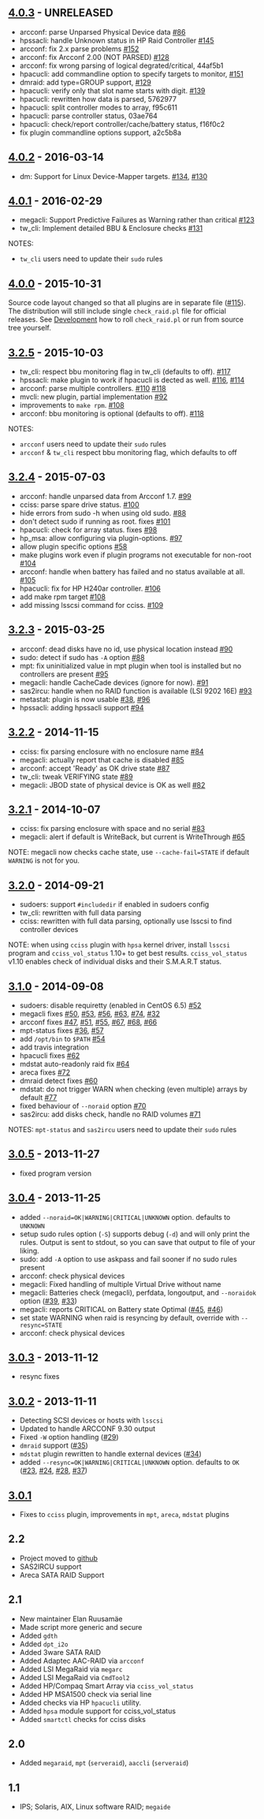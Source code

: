 ## [4.0.3] - UNRELEASED

- arcconf: parse Unparsed Physical Device data [#86]
- hpssacli: handle Unknown status in HP Raid Controller [#145]
- arcconf: fix 2.x parse problems [#152]
- arcconf: fix Arcconf 2.00 (NOT PARSED) [#128]
- arcconf: fix wrong parsing of logical degrated/critical, 44af5b1
- hpacucli: add commandline option to specify targets to monitor, [#151]
- dmraid: add type=GROUP support, [#129]
- hpacucli: verify only that slot name starts with digit. [#139]
- hpacucli: rewritten how data is parsed, 5762977
- hpacucli: split controller modes to array, f95c611
- hpacucli: parse controller status, 03ae764
- hpacucli: check/report controller/cache/battery status, f16f0c2
- fix plugin commandline options support, a2c5b8a

## [4.0.2] - 2016-03-14

- dm: Support for Linux Device-Mapper targets. [#134], [#130]

## [4.0.1] - 2016-02-29

- megacli: Support Predictive Failures as Warning rather than critical [#123]
- tw_cli: Implement detailed BBU & Enclosure checks [#131]

NOTES:
- `tw_cli` users need to update their `sudo` rules

## [4.0.0] - 2015-10-31

Source code layout changed so that all plugins are in separate file ([#115]). The
distribution will still include single `check_raid.pl` file for official
releases. See [Development](README.md#development) how to roll `check_raid.pl`
or run from source tree yourself.

## [3.2.5] - 2015-10-03

- tw_cli: respect bbu monitoring flag in tw_cli (defaults to off). [#117]
- hpssacli: make plugin to work if hpacucli is dected as well. [#116], [#114]
- arcconf: parse multiple controllers. [#110] [#118]
- mvcli: new plugin, partial implementation [#92]
- improvements to `make rpm`. [#108]
- arcconf: bbu monitoring is optional (defaults to off). [#118]

NOTES:
- `arcconf` users need to update their `sudo` rules
- `arcconf` & `tw_cli` respect bbu monitoring flag, which defaults to off

## [3.2.4] - 2015-07-03

- arcconf: handle unparsed data from Arcconf 1.7. [#99]
- cciss: parse spare drive status. [#100]
- hide errors from sudo -h when using old sudo. [#88]
- don't detect sudo if running as root. fixes [#101]
- hpacucli: check for array status. fixes [#98]
- hp_msa: allow configuring via plugin-options. [#97]
- allow plugin specific options [#58]
- make plugins work even if plugin programs not executable for non-root [#104]
- arcconf: handle when battery has failed and no status available at all. [#105]
- hpacucli: fix for HP H240ar controller. [#106]
- add make rpm target [#108]
- add missing lsscsi command for cciss. [#109]

## [3.2.3] - 2015-03-25

- arcconf: dead disks have no id, use physical location instead [#90]
- sudo: detect if sudo has `-A` option [#88]
- mpt: fix uninitialized value in mpt plugin when tool is installed but no controllers are present [#95]
- megacli: handle CacheCade devices (ignore for now). [#91]
- sas2ircu: handle when no RAID function is available (LSI 9202 16E) [#93]
- metastat: plugin is now usable [#38], [#96]
- hpssacli: adding hpssacli support [#94]

## [3.2.2] - 2014-11-15

- cciss: fix parsing enclosure with no enclosure name [#84]
- megacli: actually report that cache is disabled [#85]
- arcconf: accept 'Ready' as OK drive state [#87]
- tw_cli: tweak VERIFYING state [#89]
- megacli: JBOD state of physical device is OK as well [#82]

## [3.2.1] - 2014-10-07

- cciss: fix parsing enclosure with space and no serial [#83]
- megacli: alert if default is WriteBack, but current is WriteThrough [#65]

NOTE: megacli now checks cache state, use `--cache-fail=STATE` if default `WARNING` is not for you.

## [3.2.0] - 2014-09-21
- sudoers: support `#includedir` if enabled in sudoers config
- tw_cli: rewritten with full data parsing
- cciss: rewritten with full data parsing, optionally use lsscsi to find controller devices

NOTE: when using `cciss` plugin with `hpsa` kernel driver, install `lsscsi` program and `cciss_vol_status` 1.10+ to get best results. `cciss_vol_status` v1.10 enables check of individual disks and their S.M.A.R.T status.

## [3.1.0] - 2014-09-08
- sudoers: disable requiretty (enabled in CentOS 6.5) [#52]
- megacli fixes [#50], [#53], [#56], [#63], [#74], [#32]
- arcconf fixes [#47], [#51], [#55], [#67], [#68], [#66]
- mpt-status fixes [#36], [#57]
- add `/opt/bin` to `$PATH` [#54]
- add travis integration
- hpacucli fixes [#62]
- mdstat auto-readonly raid fix [#64]
- areca fixes [#72]
- dmraid detect fixes [#60]
- mdstat: do not trigger WARN when checking (even multiple) arrays by default [#77]
- fixed behaviour of `--noraid` option [#70]
- sas2ircu: add disks check, handle no RAID volumes [#71]

NOTES:
`mpt-status` and `sas2ircu` users need to update their `sudo` rules

## [3.0.5] - 2013-11-27

- fixed program version

## [3.0.4] - 2013-11-25
- added `--noraid=OK|WARNING|CRITICAL|UNKNOWN` option. defaults to `UNKNOWN`
- setup sudo rules option (`-S`) supports debug (`-d`) and will only print the
  rules. Output is sent to stdout, so you can save that output to file of
  your liking.
- sudo: add `-A` option to use askpass and fail sooner if no sudo rules present
- arcconf: check physical devices
- megacli: Fixed handling of multiple Virtual Drive without name
- megacli: Batteries check (megacli), perfdata, longoutput, and `--noraidok` option ([#39], [#33])
- megacli: reports CRITICAL on Battery state Optimal ([#45], [#46])
- set state WARNING when raid is resyncing by default, override with `--resync=STATE`
- arcconf: check physical devices

## [3.0.3] - 2013-11-12
- resync fixes

## [3.0.2] - 2013-11-11
- Detecting SCSI devices or hosts with `lsscsi`
- Updated to handle ARCCONF 9.30 output
- Fixed `-W` option handling ([#29])
- `dmraid` support ([#35])
- `mdstat` plugin rewritten to handle external devices ([#34])
- added `--resync=OK|WARNING|CRITICAL|UNKNOWN` option. defaults to `OK` ([#23], [#24], [#28], [#37])

## [3.0.1]
- Fixes to `cciss` plugin, improvements in `mpt`, `areca`, `mdstat` plugins

## 2.2
- Project moved to [github](https://github.com/glensc/nagios-plugin-check_raid)
- SAS2IRCU support
- Areca SATA RAID Support

## 2.1
- New maintainer Elan Ruusamäe
- Made script more generic and secure
- Added `gdth`
- Added `dpt_i2o`
- Added 3ware SATA RAID
- Added Adaptec AAC-RAID via `arcconf`
- Added LSI MegaRaid via `megarc`
- Added LSI MegaRaid via `CmdTool2`
- Added HP/Compaq Smart Array via `cciss_vol_status`
- Added HP MSA1500 check via serial line
- Added checks via HP `hpacucli` utility.
- Added `hpsa` module support for cciss_vol_status
- Added `smartctl` checks for cciss disks

## 2.0
- Added `megaraid`, `mpt` (`serveraid`), `aaccli` (`serveraid`)

## 1.1
- IPS; Solaris, AIX, Linux software RAID; `megaide`

[#23]: https://github.com/glensc/nagios-plugin-check_raid/pull/23
[#24]: https://github.com/glensc/nagios-plugin-check_raid/issues/24
[#28]: https://github.com/glensc/nagios-plugin-check_raid/pull/28
[#29]: https://github.com/glensc/nagios-plugin-check_raid/pull/29
[#33]: https://github.com/glensc/nagios-plugin-check_raid/issues/33
[#34]: https://github.com/glensc/nagios-plugin-check_raid/issues/34
[#35]: https://github.com/glensc/nagios-plugin-check_raid/pull/35
[#36]: https://github.com/glensc/nagios-plugin-check_raid/issues/36
[#37]: https://github.com/glensc/nagios-plugin-check_raid/pull/37
[#39]: https://github.com/glensc/nagios-plugin-check_raid/pull/39
[#45]: https://github.com/glensc/nagios-plugin-check_raid/issues/45
[#46]: https://github.com/glensc/nagios-plugin-check_raid/pull/46
[#47]: https://github.com/glensc/nagios-plugin-check_raid/issues/47
[#50]: https://github.com/glensc/nagios-plugin-check_raid/issues/50
[#51]: https://github.com/glensc/nagios-plugin-check_raid/issues/51
[#52]: https://github.com/glensc/nagios-plugin-check_raid/issues/52
[#53]: https://github.com/glensc/nagios-plugin-check_raid/issues/53
[#54]: https://github.com/glensc/nagios-plugin-check_raid/issues/54
[#55]: https://github.com/glensc/nagios-plugin-check_raid/issues/55
[#56]: https://github.com/glensc/nagios-plugin-check_raid/issues/56
[#57]: https://github.com/glensc/nagios-plugin-check_raid/pull/57
[#62]: https://github.com/glensc/nagios-plugin-check_raid/pull/62
[#63]: https://github.com/glensc/nagios-plugin-check_raid/issues/63
[#64]: https://github.com/glensc/nagios-plugin-check_raid/issues/64
[#67]: https://github.com/glensc/nagios-plugin-check_raid/issues/67
[#68]: https://github.com/glensc/nagios-plugin-check_raid/pull/68
[#74]: https://github.com/glensc/nagios-plugin-check_raid/pull/74
[#72]: https://github.com/glensc/nagios-plugin-check_raid/pull/72
[#60]: https://github.com/glensc/nagios-plugin-check_raid/pull/60
[#77]: https://github.com/glensc/nagios-plugin-check_raid/pull/77
[#66]: https://github.com/glensc/nagios-plugin-check_raid/pull/66
[#70]: https://github.com/glensc/nagios-plugin-check_raid/pull/70
[#71]: https://github.com/glensc/nagios-plugin-check_raid/pull/71
[#32]: https://github.com/glensc/nagios-plugin-check_raid/issues/32
[#83]: https://github.com/glensc/nagios-plugin-check_raid/issues/83
[#65]: https://github.com/glensc/nagios-plugin-check_raid/issues/65
[#84]: https://github.com/glensc/nagios-plugin-check_raid/issues/84
[#85]: https://github.com/glensc/nagios-plugin-check_raid/issues/85
[#87]: https://github.com/glensc/nagios-plugin-check_raid/issues/87
[#89]: https://github.com/glensc/nagios-plugin-check_raid/pull/89
[#82]: https://github.com/glensc/nagios-plugin-check_raid/pull/82
[#90]: https://github.com/glensc/nagios-plugin-check_raid/issues/90
[#88]: https://github.com/glensc/nagios-plugin-check_raid/issues/88
[#95]: https://github.com/glensc/nagios-plugin-check_raid/issues/95
[#91]: https://github.com/glensc/nagios-plugin-check_raid/issues/91
[#93]: https://github.com/glensc/nagios-plugin-check_raid/pull/93
[#38]: https://github.com/glensc/nagios-plugin-check_raid/issues/38
[#96]: https://github.com/glensc/nagios-plugin-check_raid/pull/96
[#94]: https://github.com/glensc/nagios-plugin-check_raid/pull/94
[#99]: https://github.com/glensc/nagios-plugin-check_raid/issues/99
[#100]: https://github.com/glensc/nagios-plugin-check_raid/issues/100
[#101]: https://github.com/glensc/nagios-plugin-check_raid/issues/101
[#98]: https://github.com/glensc/nagios-plugin-check_raid/issues/98
[#97]: https://github.com/glensc/nagios-plugin-check_raid/issues/97
[#58]: https://github.com/glensc/nagios-plugin-check_raid/issues/58
[#104]: https://github.com/glensc/nagios-plugin-check_raid/issues/104
[#105]: https://github.com/glensc/nagios-plugin-check_raid/issues/105
[#106]: https://github.com/glensc/nagios-plugin-check_raid/issues/106
[#108]: https://github.com/glensc/nagios-plugin-check_raid/pull/108
[#109]: https://github.com/glensc/nagios-plugin-check_raid/issues/109
[#117]: https://github.com/glensc/nagios-plugin-check_raid/issues/117
[#116]: https://github.com/glensc/nagios-plugin-check_raid/issues/116
[#114]: https://github.com/glensc/nagios-plugin-check_raid/issues/114
[#92]: https://github.com/glensc/nagios-plugin-check_raid/issues/92
[#110]: https://github.com/glensc/nagios-plugin-check_raid/issues/110
[#118]: https://github.com/glensc/nagios-plugin-check_raid/pull/118
[#115]: https://github.com/glensc/nagios-plugin-check_raid/issues/115
[#123]: https://github.com/glensc/nagios-plugin-check_raid/issues/123
[#131]: https://github.com/glensc/nagios-plugin-check_raid/pull/131
[#134]: https://github.com/glensc/nagios-plugin-check_raid/pull/134
[#130]: https://github.com/glensc/nagios-plugin-check_raid/issues/130
[#86]: https://github.com/glensc/nagios-plugin-check_raid/issues/86
[#145]: https://github.com/glensc/nagios-plugin-check_raid/issues/145
[#152]: https://github.com/glensc/nagios-plugin-check_raid/issues/152
[#128]: https://github.com/glensc/nagios-plugin-check_raid/issues/128
[#151]: https://github.com/glensc/nagios-plugin-check_raid/issues/151
[#129]: https://github.com/glensc/nagios-plugin-check_raid/issues/129
[#139]: https://github.com/glensc/nagios-plugin-check_raid/issues/139

[4.0.3]: https://github.com/glensc/nagios-plugin-check_raid/compare/4.0.2...master
[4.0.2]: https://github.com/glensc/nagios-plugin-check_raid/compare/4.0.1...4.0.2
[4.0.1]: https://github.com/glensc/nagios-plugin-check_raid/compare/4.0.0...4.0.1
[4.0.0]: https://github.com/glensc/nagios-plugin-check_raid/compare/3.2.5...4.0.0
[3.2.5]: https://github.com/glensc/nagios-plugin-check_raid/compare/3.2.4...3.2.5
[3.2.4]: https://github.com/glensc/nagios-plugin-check_raid/compare/3.2.3...3.2.4
[3.2.3]: https://github.com/glensc/nagios-plugin-check_raid/compare/3.2.2...3.2.3
[3.2.2]: https://github.com/glensc/nagios-plugin-check_raid/compare/3.2.1...3.2.2
[3.2.1]: https://github.com/glensc/nagios-plugin-check_raid/compare/3.2.0...3.2.1
[3.2.0]: https://github.com/glensc/nagios-plugin-check_raid/compare/3.1.0...3.2.0
[3.1.0]: https://github.com/glensc/nagios-plugin-check_raid/compare/3.0.5...3.1.0
[3.0.5]: https://github.com/glensc/nagios-plugin-check_raid/compare/3.0.4...3.0.5
[3.0.4]: https://github.com/glensc/nagios-plugin-check_raid/compare/3.0.3...3.0.4
[3.0.3]: https://github.com/glensc/nagios-plugin-check_raid/compare/3.0.2...3.0.3
[3.0.2]: https://github.com/glensc/nagios-plugin-check_raid/compare/3.0.1...3.0.2
[3.0.1]: https://github.com/glensc/nagios-plugin-check_raid/compare/2.2.50...3.0.5
